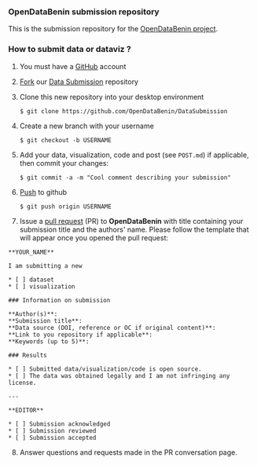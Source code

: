 
### OpenDataBenin submission repository

This is the submission repository for the [OpenDataBenin project](https://github.com/OpenDataBenin).

### How to submit data or dataviz ?


1. You must have a [GitHub](https://github.com) account

2. [Fork](https://help.github.com/articles/fork-a-repo/) our  [Data Submission](https://github.com/OpenDataBenin/DataSubmission) repository

3. Clone this new repository into your desktop environment

   ```
   $ git clone https://github.com/OpenDataBenin/DataSubmission
   ```

4. Create a new branch with your username

   ```
   $ git checkout -b USERNAME
   ```


5. Add your data, visualization, code and post (see `POST.md`) if applicable, then commit your changes:

   ```
   $ git commit -a -m "Cool comment describing your submission"
   ```


6. [Push](https://help.github.com/articles/pushing-to-a-remote/) to github

   ```
   $ git push origin USERNAME
   ```

7. Issue a [pull request](https://help.github.com/articles/using-pull-requests/) (PR) to **OpenDataBenin** with title containing your submission title and the authors' name. Please follow the template that will appear once you opened the pull request:

  ```
  **YOUR_NAME**

  I am submitting a new 

  * [ ] dataset
  * [ ] visualization
  
  ### Information on submission 

  **Author(s)**:   
  **Submission title**: 
  **Data source (DOI, reference or OC if original content)**:   
  **Link to you repository if applicable**:  
  **Keywords (up to 5)**:  

  ### Results

  * [ ] Submitted data/visualization/code is open source.
  * [ ] The data was obtained legally and I am not infringing any license.
  
  ---

  **EDITOR**

  * [ ] Submission acknowledged
  * [ ] Submission reviewed
  * [ ] Submission accepted
  ```

8. Answer questions and requests made in the PR conversation page.
